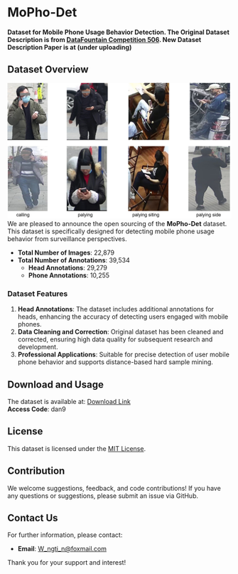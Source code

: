 # MoPho-Det

**Dataset for Mobile Phone Usage Behavior Detection. The Original Dataset Description is from [DataFountain Competition 506](https://www.datafountain.cn/competitions/506). New Dataset Description Paper is at (under uploading)**

## Dataset Overview

![MoPho-Det Example Image](figure_mopho/datasetsample.png)
We are pleased to announce the open sourcing of the **MoPho-Det** dataset. This dataset is specifically designed for detecting mobile phone usage behavior from surveillance perspectives.

- **Total Number of Images**: 22,879
- **Total Number of Annotations**: 39,534
  - **Head Annotations**: 29,279
  - **Phone Annotations**: 10,255

### Dataset Features

1. **Head Annotations**: The dataset includes additional annotations for heads, enhancing the accuracy of detecting users engaged with mobile phones.
2. **Data Cleaning and Correction**: Original dataset has been cleaned and corrected, ensuring high data quality for subsequent research and development.
3. **Professional Applications**: Suitable for precise detection of user mobile phone behavior and supports distance-based hard sample mining.

## Download and Usage

The dataset is available at: [Download Link](https://pan.baidu.com/s/1qq1MkXQIzcvaEe8V8LpQYQ?pwd=dan9)  
**Access Code**: dan9

## License

This dataset is licensed under the [MIT License](LICENSE).

## Contribution

We welcome suggestions, feedback, and code contributions! If you have any questions or suggestions, please submit an issue via GitHub.

## Contact Us

For further information, please contact:

- **Email**: W_ngti_n@foxmail.com

Thank you for your support and interest!
